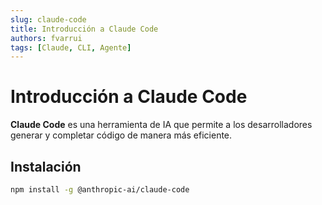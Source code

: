 ```yaml
---
slug: claude-code
title: Introducción a Claude Code
authors: fvarrui
tags: [Claude, CLI, Agente]
---
```


# Introducción a Claude Code

**Claude Code** es una herramienta de IA que permite a los desarrolladores generar y completar código de manera más eficiente.

<!-- truncate -->

## Instalación

```bash
npm install -g @anthropic-ai/claude-code
```

